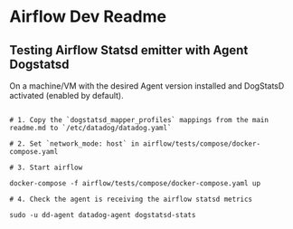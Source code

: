 # Airflow Dev Readme

## Testing Airflow Statsd emitter with Agent Dogstatsd

On a machine/VM with the desired Agent version installed and DogStatsD activated (enabled by default).

```

# 1. Copy the `dogstatsd_mapper_profiles` mappings from the main readme.md to `/etc/datadog/datadog.yaml`

# 2. Set `network_mode: host` in airflow/tests/compose/docker-compose.yaml

# 3. Start airflow

docker-compose -f airflow/tests/compose/docker-compose.yaml up

# 4. Check the agent is receiving the airflow statsd metrics

sudo -u dd-agent datadog-agent dogstatsd-stats
```
